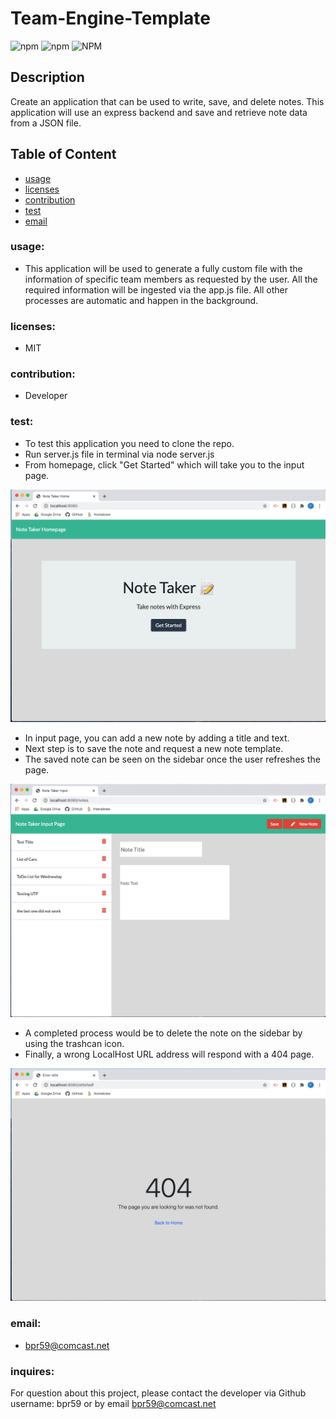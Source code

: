 # Team-Engine-Template

<img alt="npm" src="https://img.shields.io/npm/v/enquirer?style=flat-square"> <img alt="npm" src="https://img.shields.io/npm/v/jest?style=flat-square">  <img alt="NPM" src="https://img.shields.io/npm/l/express?style=flat-square">
    
## Description
Create an application that can be used to write, save, and delete notes. This application will use an express backend and save and retrieve note data from a JSON file.

## Table of Content
- [usage](#usage)
- [licenses](#licenses)
- [contribution](#contribution)
- [test](#test)
- [email](#email)
   
### usage: 
  - This application will be used to generate a fully custom file with the information of specific team members as requested by the user. All the required information will be ingested via the app.js file. All other processes are automatic and happen in the background.
 
### licenses: 
  - MIT
    
### contribution: 
  - Developer
    
### test: 
  - To test this application you need to clone the repo.
  - Run server.js file in terminal via node server.js
  - From homepage, click "Get Started" which will take you to the input page. 

  <img src="images/SS-HomePage.png">

  - In input page, you can add a new note by adding a title and text.
  - Next step is to save the note and request a new note template.
  - The saved note can be seen on the sidebar once the user refreshes the page.

  <img src="images/SS-InputPage.png">

  - A completed process would be to delete the note on the sidebar by using the trashcan icon.
  - Finally, a wrong LocalHost URL address will respond with a 404 page.

  <img src="images/SS-404Page.png">
    
### email: 
  - bpr59@comcast.net

### inquires:
For question about this project, please contact the developer via Github username: bpr59 or by email bpr59@comcast.net 

